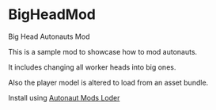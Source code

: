 # BigHeadMod
Big Head Autonauts Mod

This is a sample mod to showcase how to mod autonauts.

It includes changing all worker heads into big ones.

Also the player model is altered to load from an asset bundle.

Install using [Autonaut Mods Loder](https://github.com/JohnGames/unity-mod-manager)
